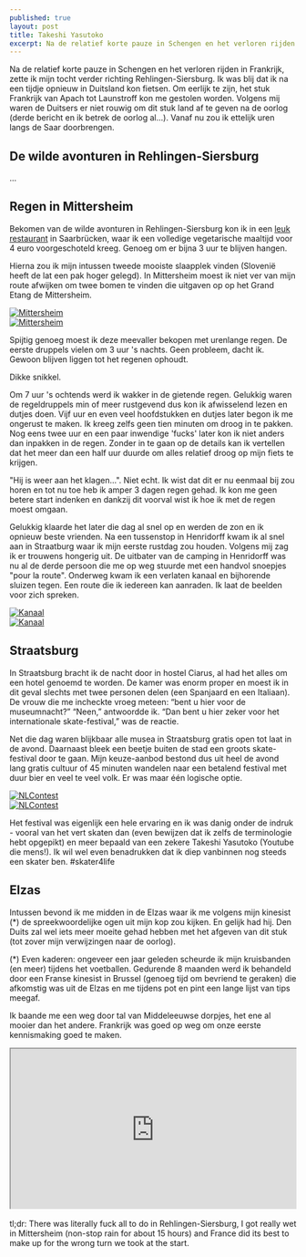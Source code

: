 ```yaml
---
published: true
layout: post
title: Takeshi Yasutoko
excerpt: Na de relatief korte pauze in Schengen en het verloren rijden in Frankrijk, zette ik mijn tocht verder richting Rehlingen-Siersburg. Ik was blij dat ik na een tijdje opnieuw in Duitsland kon fietsen. Om eerlijk te zijn, het stuk Frankrijk van Apach tot Launstroff kon me gestolen worden. Volgens mij waren de Duitsers er niet rouwig om dit stuk land af te geven na de oorlog (derde bericht en ik betrek de oorlog al...). Vanaf nu zou ik ettelijk uren langs de Saar doorbrengen.
---
```

Na de relatief korte pauze in Schengen en het verloren rijden in Frankrijk, zette ik mijn tocht verder richting Rehlingen-Siersburg. Ik was blij dat ik na een tijdje opnieuw in Duitsland kon fietsen. Om eerlijk te zijn, het stuk Frankrijk van Apach tot Launstroff kon me gestolen worden. Volgens mij waren de Duitsers er niet rouwig om dit stuk land af te geven na de oorlog (derde bericht en ik betrek de oorlog al...). Vanaf nu zou ik ettelijk uren langs de Saar doorbrengen.

## De wilde avonturen in Rehlingen-Siersburg

...

## Regen in Mittersheim

Bekomen van de wilde avonturen in Rehlingen-Siersburg kon ik in een [leuk restaurant](http://www.cafeknorke.de/) in Saarbrücken, waar ik een volledige vegetarische maaltijd voor 4 euro voorgeschoteld kreeg. Genoeg om er bijna 3 uur te blijven hangen.

Hierna zou ik mijn intussen tweede mooiste slaapplek vinden (Slovenië heeft de lat een pak hoger gelegd). In Mittersheim moest ik niet ver van mijn route afwijken om twee bomen te vinden die uitgaven op op het Grand Etang de Mittersheim.

<div class="row">
<article class="6u 12u$(xsmall) work-item">
<a href="{{ site.github.url }}/images/posts/Mittersheim1.jpg" class="image fit thumb"><img src="{{ site.github.url }}/images/posts/Mittersheim1_Small.jpg" alt="Mittersheim" /></a>
</article>
<article class="6u$ 12u$(xsmall) work-item">
<a href="{{ site.github.url }}/images/posts/Mittersheim2.jpg" class="image fit thumb"><img src="{{ site.github.url }}/images/posts/Mittersheim2_Small.jpg" alt="Mittersheim" /></a>
</article>
</div>

Spijtig genoeg moest ik deze meevaller bekopen met urenlange regen. De eerste druppels vielen om 3 uur 's nachts. Geen probleem, dacht ik. Gewoon blijven liggen tot het regenen ophoudt. 

Dikke snikkel. 

Om 7 uur 's ochtends werd ik wakker in de gietende regen. Gelukkig waren de regeldruppels min of meer rustgevend dus kon ik afwisselend lezen en dutjes doen. Vijf uur en even veel hoofdstukken en dutjes later begon ik me ongerust te maken. Ik kreeg zelfs geen tien minuten om droog in te pakken. Nog eens twee uur en een paar inwendige 'fucks' later kon ik niet anders dan inpakken in de regen. Zonder in te gaan op de details kan ik vertellen dat het meer dan een half uur duurde om alles relatief droog op mijn fiets te krijgen.

"Hij is weer aan het klagen...". Niet echt. Ik wist dat dit er nu eenmaal bij zou horen en tot nu toe heb ik amper 3 dagen regen gehad. Ik kon me geen betere start indenken en dankzij dit voorval wist ik hoe ik met de regen moest omgaan.

Gelukkig klaarde het later die dag al snel op en werden de zon en ik opnieuw beste vrienden. Na een tussenstop in Henridorff kwam ik al snel aan in Straatburg waar ik mijn eerste rustdag zou houden. Volgens mij zag ik er trouwens hongerig uit. De uitbater van de camping in Henridorff was nu al de derde persoon die me op weg stuurde met een handvol snoepjes "pour la route". Onderweg kwam ik een verlaten kanaal en bijhorende sluizen tegen. Een route die ik iedereen kan aanraden. Ik laat de beelden voor zich spreken.

<div class="row">
<article class="6u 12u$(xsmall) work-item">
<a href="{{ site.github.url }}/images/posts/Kanaal1.jpg" class="image fit thumb"><img src="{{ site.github.url }}/images/posts/Kanaal1_Small.jpg" alt="Kanaal" /></a>
</article>
<article class="6u$ 12u$(xsmall) work-item">
<a href="{{ site.github.url }}/images/posts/Kanaal2.jpg" class="image fit thumb"><img src="{{ site.github.url }}/images/posts/Kanaal2_Small.jpg" alt="Kanaal" /></a>
</article>
</div>

## Straatsburg

In Straatsburg bracht ik de nacht door in hostel Ciarus, al had het alles om een hotel genoemd te worden. De kamer was enorm proper en moest ik in dit geval slechts met twee personen delen (een Spanjaard en een Italiaan). De vrouw die me incheckte vroeg meteen: “bent u hier voor de museumnacht?” “Neen,” antwoordde ik. “Dan bent u hier zeker voor het internationale skate-festival,” was de reactie. 

Net die dag waren blijkbaar alle musea in Straatsburg gratis open tot laat in de avond. Daarnaast bleek een beetje buiten de stad een groots skate-festival door te gaan. Mijn keuze-aanbod bestond dus uit heel de avond lang gratis cultuur of 45 minuten wandelen naar een betalend festival met duur bier en veel te veel volk. Er was maar één logische optie.

<div class="row">
<article class="6u 12u$(xsmall) work-item">
<a href="{{ site.github.url }}/images/posts/NLContest1.jpg" class="image fit thumb"><img src="{{ site.github.url }}/images/posts/NLContest1_Small.jpg" alt="NLContest" /></a>
</article>
<article class="6u$ 12u$(xsmall) work-item">
<a href="{{ site.github.url }}/images/posts/NLContest2.jpg" class="image fit thumb"><img src="{{ site.github.url }}/images/posts/NLContest2_Small.jpg" alt="NLContest" /></a>
</article>
</div>

Het festival was eigenlijk een hele ervaring en ik was danig onder de indruk - vooral van het vert skaten dan (even bewijzen dat ik zelfs de terminologie hebt opgepikt) en meer bepaald van een zekere Takeshi Yasutoko (Youtube die mens!). Ik wil wel even benadrukken dat ik diep vanbinnen nog steeds een skater ben. #skater4life

## Elzas

Intussen bevond ik me midden in de Elzas waar ik me volgens mijn kinesist (*) de spreekwoordelijke ogen uit mijn kop zou kijken. En gelijk had hij. Den Duits zal wel iets meer moeite gehad hebben met het afgeven van dit stuk (tot zover mijn verwijzingen naar de oorlog).

(*) Even kaderen: ongeveer een jaar geleden scheurde ik mijn kruisbanden (en meer) tijdens het voetballen. Gedurende 8 maanden werd ik behandeld door een Franse kinesist in Brussel (genoeg tijd om bevriend te geraken) die afkomstig was uit de Elzas en me tijdens pot en pint een lange lijst van tips meegaf. 

Ik baande me een weg door tal van Middeleeuwse dorpjes, het ene al mooier dan het andere. Frankrijk was goed op weg om onze eerste kennismaking goed te maken.

<style>.embed-container { position: relative; padding-bottom: 56.25%; height: 0; overflow: hidden; max-width: 100%; } .embed-container iframe, .embed-container object, .embed-container embed { position: absolute; top: 0; left: 0; width: 100%; height: 100%; }</style><div class='embed-container'><iframe src='https://www.google.com/maps/d/embed?mid=11AqZciJIBKG_o8ryk4LLnR8Zh5Y' width='640' height='480'></iframe></div>
<br>
tl;dr: There was literally fuck all to do in Rehlingen-Siersburg, I got really wet in Mittersheim (non-stop rain for about 15 hours) and France did its best to make up for the wrong turn we took at the start.
